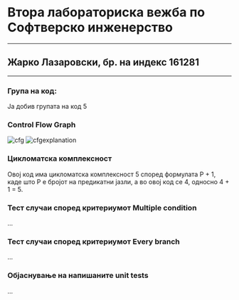 # Втора лабораториска вежба по Софтверско инженерство
---
## Жарко Лазаровски, бр. на индекс 161281
---
### Група на код:
Ја добив групата на код 5
### Control Flow Graph
![cfg](https://user-images.githubusercontent.com/82403222/120213471-8840c980-c233-11eb-8da2-d4df0b1d2aae.png)
![cfgexplanation](https://user-images.githubusercontent.com/82403222/120214070-3f3d4500-c234-11eb-98b1-f1aff6b06d41.png)

### Цикломатска комплексност
Овој код има цикломатска комплексност 5 според формулата P + 1, каде што P е бројот на предикатни јазли, а во овој код се 4, односно 4 + 1 = 5.

### Тест случаи според критериумот Multiple condition 
...

### Тест случаи според критериумот Every branch
...

### Објаснување на напишаните unit tests
...
